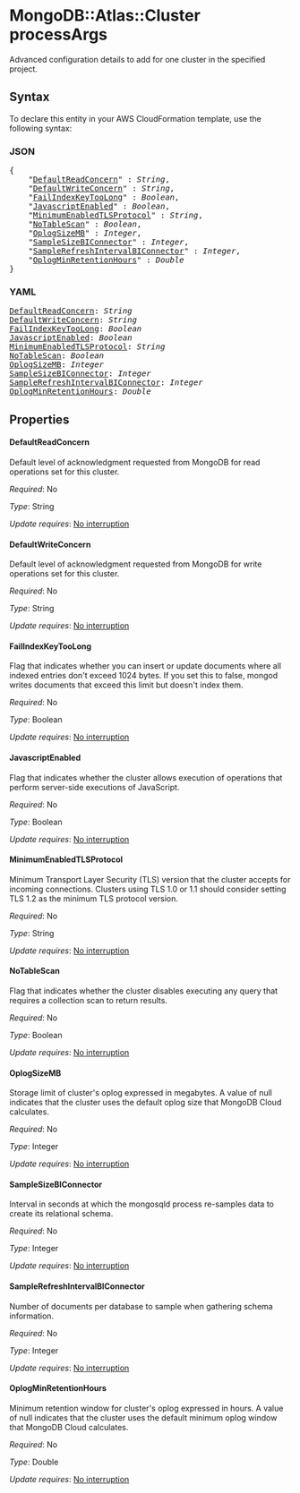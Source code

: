 # MongoDB::Atlas::Cluster processArgs

Advanced configuration details to add for one cluster in the specified project.

## Syntax

To declare this entity in your AWS CloudFormation template, use the following syntax:

### JSON

<pre>
{
    "<a href="#defaultreadconcern" title="DefaultReadConcern">DefaultReadConcern</a>" : <i>String</i>,
    "<a href="#defaultwriteconcern" title="DefaultWriteConcern">DefaultWriteConcern</a>" : <i>String</i>,
    "<a href="#failindexkeytoolong" title="FailIndexKeyTooLong">FailIndexKeyTooLong</a>" : <i>Boolean</i>,
    "<a href="#javascriptenabled" title="JavascriptEnabled">JavascriptEnabled</a>" : <i>Boolean</i>,
    "<a href="#minimumenabledtlsprotocol" title="MinimumEnabledTLSProtocol">MinimumEnabledTLSProtocol</a>" : <i>String</i>,
    "<a href="#notablescan" title="NoTableScan">NoTableScan</a>" : <i>Boolean</i>,
    "<a href="#oplogsizemb" title="OplogSizeMB">OplogSizeMB</a>" : <i>Integer</i>,
    "<a href="#samplesizebiconnector" title="SampleSizeBIConnector">SampleSizeBIConnector</a>" : <i>Integer</i>,
    "<a href="#samplerefreshintervalbiconnector" title="SampleRefreshIntervalBIConnector">SampleRefreshIntervalBIConnector</a>" : <i>Integer</i>,
    "<a href="#oplogminretentionhours" title="OplogMinRetentionHours">OplogMinRetentionHours</a>" : <i>Double</i>
}
</pre>

### YAML

<pre>
<a href="#defaultreadconcern" title="DefaultReadConcern">DefaultReadConcern</a>: <i>String</i>
<a href="#defaultwriteconcern" title="DefaultWriteConcern">DefaultWriteConcern</a>: <i>String</i>
<a href="#failindexkeytoolong" title="FailIndexKeyTooLong">FailIndexKeyTooLong</a>: <i>Boolean</i>
<a href="#javascriptenabled" title="JavascriptEnabled">JavascriptEnabled</a>: <i>Boolean</i>
<a href="#minimumenabledtlsprotocol" title="MinimumEnabledTLSProtocol">MinimumEnabledTLSProtocol</a>: <i>String</i>
<a href="#notablescan" title="NoTableScan">NoTableScan</a>: <i>Boolean</i>
<a href="#oplogsizemb" title="OplogSizeMB">OplogSizeMB</a>: <i>Integer</i>
<a href="#samplesizebiconnector" title="SampleSizeBIConnector">SampleSizeBIConnector</a>: <i>Integer</i>
<a href="#samplerefreshintervalbiconnector" title="SampleRefreshIntervalBIConnector">SampleRefreshIntervalBIConnector</a>: <i>Integer</i>
<a href="#oplogminretentionhours" title="OplogMinRetentionHours">OplogMinRetentionHours</a>: <i>Double</i>
</pre>

## Properties

#### DefaultReadConcern

Default level of acknowledgment requested from MongoDB for read operations set for this cluster.

_Required_: No

_Type_: String

_Update requires_: [No interruption](https://docs.aws.amazon.com/AWSCloudFormation/latest/UserGuide/using-cfn-updating-stacks-update-behaviors.html#update-no-interrupt)

#### DefaultWriteConcern

Default level of acknowledgment requested from MongoDB for write operations set for this cluster.

_Required_: No

_Type_: String

_Update requires_: [No interruption](https://docs.aws.amazon.com/AWSCloudFormation/latest/UserGuide/using-cfn-updating-stacks-update-behaviors.html#update-no-interrupt)

#### FailIndexKeyTooLong

Flag that indicates whether you can insert or update documents where all indexed entries don't exceed 1024 bytes. If you set this to false, mongod writes documents that exceed this limit but doesn't index them.

_Required_: No

_Type_: Boolean

_Update requires_: [No interruption](https://docs.aws.amazon.com/AWSCloudFormation/latest/UserGuide/using-cfn-updating-stacks-update-behaviors.html#update-no-interrupt)

#### JavascriptEnabled

Flag that indicates whether the cluster allows execution of operations that perform server-side executions of JavaScript.

_Required_: No

_Type_: Boolean

_Update requires_: [No interruption](https://docs.aws.amazon.com/AWSCloudFormation/latest/UserGuide/using-cfn-updating-stacks-update-behaviors.html#update-no-interrupt)

#### MinimumEnabledTLSProtocol

Minimum Transport Layer Security (TLS) version that the cluster accepts for incoming connections. Clusters using TLS 1.0 or 1.1 should consider setting TLS 1.2 as the minimum TLS protocol version.

_Required_: No

_Type_: String

_Update requires_: [No interruption](https://docs.aws.amazon.com/AWSCloudFormation/latest/UserGuide/using-cfn-updating-stacks-update-behaviors.html#update-no-interrupt)

#### NoTableScan

Flag that indicates whether the cluster disables executing any query that requires a collection scan to return results.

_Required_: No

_Type_: Boolean

_Update requires_: [No interruption](https://docs.aws.amazon.com/AWSCloudFormation/latest/UserGuide/using-cfn-updating-stacks-update-behaviors.html#update-no-interrupt)

#### OplogSizeMB

Storage limit of cluster's oplog expressed in megabytes. A value of null indicates that the cluster uses the default oplog size that MongoDB Cloud calculates.

_Required_: No

_Type_: Integer

_Update requires_: [No interruption](https://docs.aws.amazon.com/AWSCloudFormation/latest/UserGuide/using-cfn-updating-stacks-update-behaviors.html#update-no-interrupt)

#### SampleSizeBIConnector

Interval in seconds at which the mongosqld process re-samples data to create its relational schema.

_Required_: No

_Type_: Integer

_Update requires_: [No interruption](https://docs.aws.amazon.com/AWSCloudFormation/latest/UserGuide/using-cfn-updating-stacks-update-behaviors.html#update-no-interrupt)

#### SampleRefreshIntervalBIConnector

Number of documents per database to sample when gathering schema information.

_Required_: No

_Type_: Integer

_Update requires_: [No interruption](https://docs.aws.amazon.com/AWSCloudFormation/latest/UserGuide/using-cfn-updating-stacks-update-behaviors.html#update-no-interrupt)

#### OplogMinRetentionHours

Minimum retention window for cluster's oplog expressed in hours. A value of null indicates that the cluster uses the default minimum oplog window that MongoDB Cloud calculates.

_Required_: No

_Type_: Double

_Update requires_: [No interruption](https://docs.aws.amazon.com/AWSCloudFormation/latest/UserGuide/using-cfn-updating-stacks-update-behaviors.html#update-no-interrupt)

